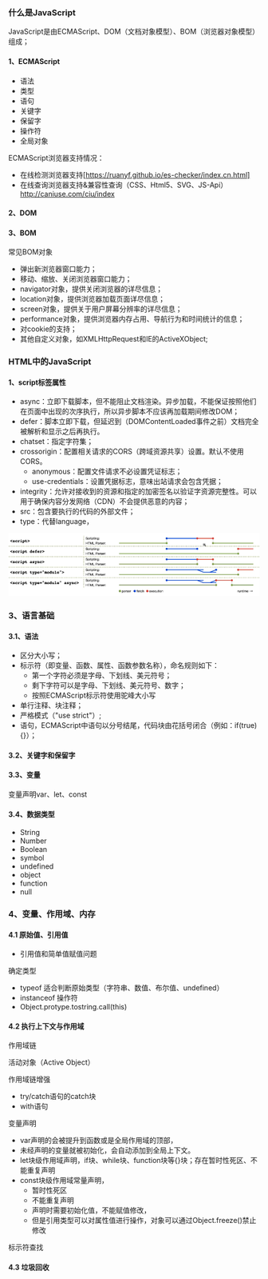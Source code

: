 ### 什么是JavaScript

JavaScript是由ECMAScript、DOM（文档对象模型）、BOM（浏览器对象模型）组成；

#### 1、ECMAScript

- 语法
- 类型
- 语句
- 关键字
- 保留字
- 操作符
- 全局对象

ECMAScript浏览器支持情况：

- 在线检测浏览器支持[https://ruanyf.github.io/es-checker/index.cn.html]
- 在线查询浏览器支持&兼容性查询（CSS、Html5、SVG、JS-Api）http://caniuse.com/ciu/index

#### 2、DOM

#### 3、BOM

常见BOM对象

- 弹出新浏览器窗口能力；
- 移动、缩放、关闭浏览器窗口能力；
- navigator对象，提供关闭浏览器的详尽信息；
- location对象，提供浏览器加载页面详尽信息；
- screen对象，提供关于用户屏幕分辨率的详尽信息；
- performance对象，提供浏览器内存占用、导航行为和时间统计的信息；
- 对cookie的支持；
- 其他自定义对象，如XMLHttpRequest和IE的ActiveXObject;

### HTML中的JavaScript

#### 1、script标签属性

- async：立即下载脚本，但不能阻止文档渲染。异步加载，不能保证按照他们在页面中出现的次序执行，所以异步脚本不应该再加载期间修改DOM；
- defer：脚本立即下载，但延迟到（DOMContentLoaded事件之前）文档完全被解析和显示之后再执行。
- chatset：指定字符集；
- crossorigin：配置相关请求的CORS（跨域资源共享）设置。默认不使用CORS。
  - anonymous：配置文件请求不必设置凭证标志；
  - use-credentials：设置凭据标志，意味出站请求会包含凭据；
- integrity：允许对接收到的资源和指定的加密签名以验证字资源完整性。可以用于确保内容分发网络（CDN）不会提供恶意的内容；
- src：包含要执行的代码的外部文件；
- type：代替language，

![image-20211228220732738](../_images/image-20211228220732738.png)

### 3、语言基础

#### 3.1、语法

- 区分大小写；
- 标示符（即变量、函数、属性、函数参数名称），命名规则如下：
  - 第一个字符必须是字母、下划线、美元符号；
  - 剩下字符可以是字母、下划线、美元符号、数字；
  - 按照ECMAScript标示符使用驼峰大小写
- 单行注释、块注释；
- 严格模式（"use strict"）;
- 语句，ECMAScript中语句以分号结尾，代码块由花括号闭合（例如：if(true){}）；

#### 3.2、关键字和保留字

#### 3.3、变量

变量声明var、let、const

#### 3.4、数据类型

- String
- Number
- Boolean
- symbol
- undefined
- object
- function
- null

### 4、变量、作用域、内存

#### 4.1 原始值、引用值

- 引用值和简单值赋值问题

确定类型

- typeof 适合判断原始类型（字符串、数值、布尔值、undefined）
- instanceof 操作符
- Object.protype.tostring.call(this) 

#### 4.2 执行上下文与作用域

作用域链

活动对象（Active Object）

作用域链增强

- try/catch语句的catch块
- with语句

变量声明

- var声明的会被提升到函数或是全局作用域的顶部，
- 未经声明的变量就被初始化，会自动添加到全局上下文。
- let块级作用域声明，if块、while块、function块等{}块；存在暂时性死区、不能重复声明
- const块级作用域常量声明，
  - 暂时性死区
  - 不能重复声明
  - 声明时需要初始化值，不能赋值修改，
  - 但是引用类型可以对属性值进行操作，对象可以通过Object.freeze()禁止修改

标示符查找

#### 4.3 垃圾回收

